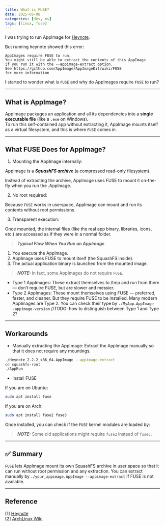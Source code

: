 ```yaml
---
title: What is FUSE?
date: 2025-06-08
categories: [dev, os]
tags: [linux, fuse]
---
```


I was trying to run AppImage for [Heynote](https://heynote.com/).

But running heynote showed this error:

```text
AppImages require FUSE to run.
You might still be able to extract the contents of this AppImage
if you run it with the --appimage-extract option.
See https://github.com/AppImage/AppImageKit/wiki/FUSE
for more information
```

I started to wonder what is `FUSE` and why do AppImages require `FUSE` to run?

---

## What is AppImage?

AppImage packages an application and all its dependencies into a **single executable file** (like a `.exe` on Windows).  
To run this self-contained app without extracting it, AppImage mounts itself as a virtual filesystem, and this is where `FUSE` comes in.

---

## What FUSE Does for AppImage?

1. Mounting the AppImage internally:

AppImage is a **_SquashFS archive_** (a compressed read-only filesystem).

Instead of extracting the archive, AppImage uses FUSE to mount it on-the-fly when you run the .AppImage.

2. No root required:

Because `FUSE` works in userspace, AppImage can mount and run its contents without root permissions.

3. Transparent execution:

Once mounted, the internal files (like the real app binary, libraries, icons, etc.) are accessed as if they were in a normal folder.

> **_Typical Flow When You Run an AppImage_**
1. You execute the AppImage.
2. AppImage uses FUSE to mount itself (the SquashFS inside).
3. The actual application binary is launched from the mounted image.

> **_NOTE:_** 
In fact, some AppImages do not require `FUSE`.
- Type 1 AppImages: These extract themselves to /tmp and run from there — don’t require FUSE, but are slower and messier.
- Type 2 AppImages: These mount themselves using FUSE — preferred, faster, and cleaner. But they require FUSE to be installed.
Many modern AppImages are Type 2.
You can check their type by `./MyApp.AppImage --appimage-version`
//TODO: how to distinguish between Type 1 and Type 2?

---

## Workarounds

- Manually extracting the AppImage:
Extract the AppImage manually so that it does not require any mountings.

```bash
./Heynote_2.2.2_x86_64.AppImage --appimage-extract
cd squashfs-root
./AppRun
```

- Install FUSE

If you are on Ubuntu:

```bash
sudo apt install fuse
```

If you are on Arch:

```bash
sudo apt install fuse2 fuse3
```

Once installed, you can check if the `FUSE` kernel modules are loaded by:

> **_NOTE:_** 
Some old applications might require `fuse2` instead of `fuse3`.

---

## ✅ Summary

`FUSE` lets AppImage mount its own SquashFS archive in user space so that it can run without root permission and any extraction.
You can extract manually by `./your_appimage.AppImage --appimage-extract` if FUSE is not available.

--- 

## Reference

[1] [Heynote](https://heynote.com/)  
[2] [ArchLinux Wiki](https://wiki.archlinux.org/title/FUSE)  
